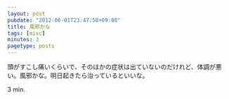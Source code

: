 ```yaml
---
layout: post
pubdate: "2012-06-01T23:47:58+09:00"
title: 風邪かな
tags: [misc]
minutes: 3
pagetype: posts
---
```

頭がすこし痛いくらいで、そのほかの症状は出ていないのだけれど、体調が悪い。風邪かな。明日起きたら治っているといいな。

3 min.
